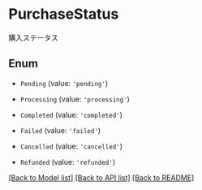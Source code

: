 # PurchaseStatus

購入ステータス

## Enum

* `Pending` (value: `'pending'`)

* `Processing` (value: `'processing'`)

* `Completed` (value: `'completed'`)

* `Failed` (value: `'failed'`)

* `Cancelled` (value: `'cancelled'`)

* `Refunded` (value: `'refunded'`)

[[Back to Model list]](../README.md#documentation-for-models) [[Back to API list]](../README.md#documentation-for-api-endpoints) [[Back to README]](../README.md)
